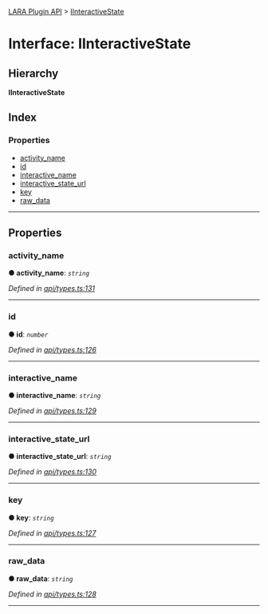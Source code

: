 [LARA Plugin API](../README.md) > [IInteractiveState](../interfaces/iinteractivestate.md)

# Interface: IInteractiveState

## Hierarchy

**IInteractiveState**

## Index

### Properties

* [activity_name](iinteractivestate.md#activity_name)
* [id](iinteractivestate.md#id)
* [interactive_name](iinteractivestate.md#interactive_name)
* [interactive_state_url](iinteractivestate.md#interactive_state_url)
* [key](iinteractivestate.md#key)
* [raw_data](iinteractivestate.md#raw_data)

---

## Properties

<a id="activity_name"></a>

###  activity_name

**● activity_name**: *`string`*

*Defined in [api/types.ts:131](https://github.com/concord-consortium/lara/blob/5d88539c/lara-plugin-api/src/api/types.ts#L131)*

___
<a id="id"></a>

###  id

**● id**: *`number`*

*Defined in [api/types.ts:126](https://github.com/concord-consortium/lara/blob/5d88539c/lara-plugin-api/src/api/types.ts#L126)*

___
<a id="interactive_name"></a>

###  interactive_name

**● interactive_name**: *`string`*

*Defined in [api/types.ts:129](https://github.com/concord-consortium/lara/blob/5d88539c/lara-plugin-api/src/api/types.ts#L129)*

___
<a id="interactive_state_url"></a>

###  interactive_state_url

**● interactive_state_url**: *`string`*

*Defined in [api/types.ts:130](https://github.com/concord-consortium/lara/blob/5d88539c/lara-plugin-api/src/api/types.ts#L130)*

___
<a id="key"></a>

###  key

**● key**: *`string`*

*Defined in [api/types.ts:127](https://github.com/concord-consortium/lara/blob/5d88539c/lara-plugin-api/src/api/types.ts#L127)*

___
<a id="raw_data"></a>

###  raw_data

**● raw_data**: *`string`*

*Defined in [api/types.ts:128](https://github.com/concord-consortium/lara/blob/5d88539c/lara-plugin-api/src/api/types.ts#L128)*

___

